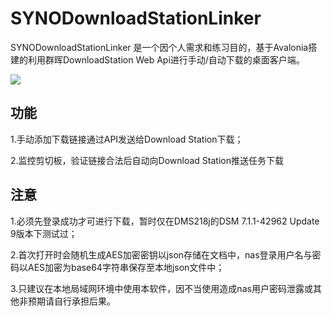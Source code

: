 # SYNODownloadStationLinker

SYNODownloadStationLinker 是一个因个人需求和练习目的，基于Avalonia搭建的利用群晖DownloadStation Web Api进行手动/自动下载的桌面客户端。

[![](https://img.shields.io/badge/License-MIT-blue.svg)](\src\LICENSE.txt)

## 功能

1.手动添加下载链接通过API发送给Download Station下载；

2.监控剪切板，验证链接合法后自动向Download Station推送任务下载

## 注意

1.必须先登录成功才可进行下载，暂时仅在DMS218j的DSM 7.1.1-42962 Update 9版本下测试过；

2.首次打开时会随机生成AES加密密钥以json存储在文档中，nas登录用户名与密码以AES加密为base64字符串保存至本地json文件中；

3.只建议在本地局域网环境中使用本软件，因不当使用造成nas用户密码泄露或其他非预期请自行承担后果。


